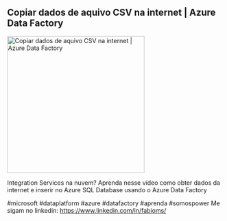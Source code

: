 ## Copiar dados de aquivo CSV na internet | Azure Data Factory

<img src="https://fabioms.com.br//uploads/youtube/f9_CcG5i6JE.png" alt="Copiar dados de aquivo CSV na internet | Azure Data Factory" title="Azure Data Factory" width="320"/>

Integration Services na nuvem? Aprenda nesse vídeo como obter dados da internet e inserir no Azure SQL Database usando o Azure Data Factory

#microsoft #dataplatform #azure #datafactory #aprenda #somospower
Me sigam no linkedin: https://www.linkedin.com/in/fabioms/